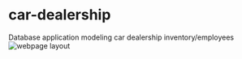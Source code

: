 # car-dealership
Database application modeling car dealership inventory/employees
![webpage layout](https://i.imgur.com/uJOqJxg.png)
